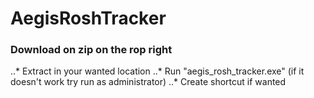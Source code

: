 # AegisRoshTracker
### Download on zip on the rop right

..* Extract in your wanted location
..* Run "aegis_rosh_tracker.exe" (if it doesn't work try run as administrator)
..* Create shortcut if wanted
